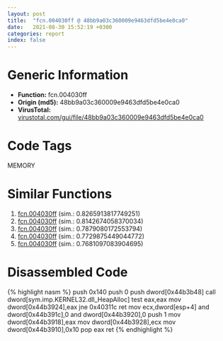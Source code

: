 ```yaml
---
layout: post
title:  "fcn.004030ff @ 48bb9a03c360009e9463dfd5be4e0ca0"
date:   2021-08-30 15:52:19 +0300
categories: report
index: false
---
```


# Generic Information
- **Function:** fcn.004030ff
- **Origin (md5):** 48bb9a03c360009e9463dfd5be4e0ca0
- **VirusTotal:** [virustotal.com/gui/file/48bb9a03c360009e9463dfd5be4e0ca0][virustotal_ref]

# Code Tags
<span class="tag" id="MEMORY">MEMORY</span>


# Similar Functions

1. [fcn.004030ff][similar_1_ref] (sim.: 0.8265913817749251)
2. [fcn.004030ff][similar_2_ref] (sim.: 0.8142674058370034)
3. [fcn.004030ff][similar_3_ref] (sim.: 0.7879080172553794)
4. [fcn.004030ff][similar_4_ref] (sim.: 0.7729875449044772)
5. [fcn.004030ff][similar_5_ref] (sim.: 0.7681097083904695)


# Disassembled Code

{% highlight nasm %}
push 0x140
push 0
push dword[0x44b3b48]
call dword[sym.imp.KERNEL32.dll_HeapAlloc]
test eax,eax
mov dword[0x44b3924],eax
jne 0x40311c
ret 
mov ecx,dword[esp+4]
and dword[0x44b391c],0
and dword[0x44b3920],0
push 1
mov dword[0x44b3918],eax
mov dword[0x44b3928],ecx
mov dword[0x44b3910],0x10
pop eax
ret 
{% endhighlight %}


[similar_1_ref]: /report/fcn.004030ff@727489e0c1d4a9104a02619fce633ab4
[similar_2_ref]: /report/fcn.004030ff@c0e60c6b8f78e4fcc1e7d0d6f13b9052
[similar_3_ref]: /report/fcn.004030ff@b5eea20048e4cae4d6d5cf217b3bf6aa
[similar_4_ref]: /report/fcn.004030ff@a4c881ec637ee052cd701562caa1f256
[similar_5_ref]: /report/fcn.004030ff@ea9c1e2eeb951a8e6185c6674c228f98
[virustotal_ref]: https://www.virustotal.com/gui/file/48bb9a03c360009e9463dfd5be4e0ca0